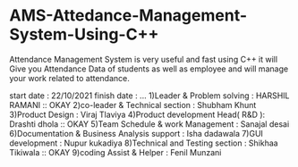 # AMS-Attedance-Management-System-Using-C++
Attendance Management System is very useful and fast using C++ it will Give you Attendance Data of students as well as employee and will manage your work related to attendance.

start date : 22/10/2021
finish date : ...
1)Leader & Problem solving : HARSHIL RAMANI :: OKAY
2)co-leader & Technical section : Shubham Khunt
3)Product Design : Viraj Tlaviya 
4)Product development Head( R&D ): Drashti dhola :: OKAY
5)Team Schedule & work Management : Sanajal desai
6)Documentation & Business Analysis support : Isha dadawala
7)GUI development : Nupur kukadiya
8)Technical and Testing section : Shikhaa Tikiwala :: OKAY
9)coding Assist & Helper : Fenil Munzani
